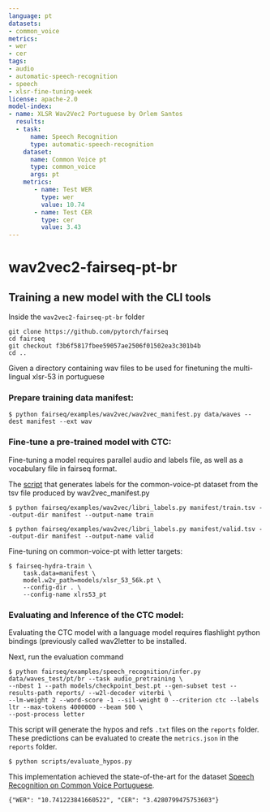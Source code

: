 ```yaml
---
language: pt
datasets:
- common_voice
metrics:
- wer
- cer
tags:
- audio
- automatic-speech-recognition
- speech
- xlsr-fine-tuning-week
license: apache-2.0
model-index:
- name: XLSR Wav2Vec2 Portuguese by Orlem Santos
  results:
  - task: 
      name: Speech Recognition
      type: automatic-speech-recognition
    dataset:
      name: Common Voice pt
      type: common_voice
      args: pt
    metrics:
       - name: Test WER
         type: wer
         value: 10.74
       - name: Test CER
         type: cer
         value: 3.43
---
```


# wav2vec2-fairseq-pt-br


## Training a new model with the CLI tools

Inside the `wav2vec2-fairseq-pt-br` folder

```
git clone https://github.com/pytorch/fairseq
cd fairseq
git checkout f3b6f5817fbee59057ae2506f01502ea3c301b4b
cd ..
```

Given a directory containing wav files to be used for finetuning the multi-lingual xlsr-53 in portuguese
### Prepare training data manifest:

```
$ python fairseq/examples/wav2vec/wav2vec_manifest.py data/waves --dest manifest --ext wav
```

### Fine-tune a pre-trained model with CTC:

Fine-tuning a model requires parallel audio and labels file, as well as a vocabulary file in fairseq format.

The [script](https://github.com/pytorch/fairseq/blob/main/examples/wav2vec/libri_labels.py) that generates labels for the common-voice-pt dataset from the tsv file produced by wav2vec_manifest.py

```shell script
$ python fairseq/examples/wav2vec/libri_labels.py manifest/train.tsv --output-dir manifest --output-name train
```

```shell script
$ python fairseq/examples/wav2vec/libri_labels.py manifest/valid.tsv --output-dir manifest --output-name valid
```


Fine-tuning on common-voice-pt with letter targets:
```shell script
$ fairseq-hydra-train \
    task.data=manifest \
    model.w2v_path=models/xlsr_53_56k.pt \
    --config-dir . \
    --config-name xlrs53_pt
```

### Evaluating and Inference of the CTC model:

Evaluating the CTC model with a language model requires flashlight python bindings (previously called wav2letter to be installed. 

Next, run the evaluation command

```shell script
$ python fairseq/examples/speech_recognition/infer.py data/waves_test/pt/br --task audio_pretraining \
--nbest 1 --path models/checkpoint_best.pt --gen-subset test --results-path reports/ --w2l-decoder viterbi \
--lm-weight 2 --word-score -1 --sil-weight 0 --criterion ctc --labels ltr --max-tokens 4000000 --beam 500 \
--post-process letter 
```

This script will generate the hypos and refs `.txt` files on the `reports` folder. These predictions can be evaluated to create the `metrics.json` in the `reports` folder.   

```shell script
$ python scripts/evaluate_hypos.py
```

This implementation achieved the state-of-the-art for the dataset [Speech Recognition on Common Voice Portuguese](https://paperswithcode.com/sota/speech-recognition-on-common-voice-portuguese).

```shell script
{"WER": "10.741223841660522", "CER": "3.4280799475753603"}
```